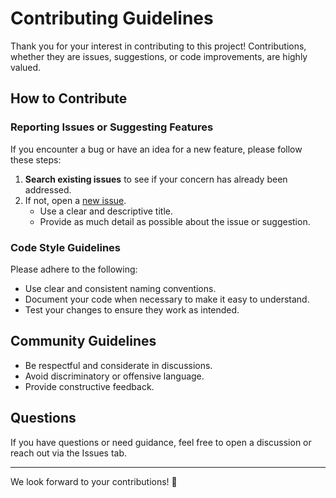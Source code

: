 # Contributing Guidelines

Thank you for your interest in contributing to this project! Contributions, whether they are issues, suggestions, or code improvements, are highly valued.

## How to Contribute

### Reporting Issues or Suggesting Features
If you encounter a bug or have an idea for a new feature, please follow these steps:

1. **Search existing issues** to see if your concern has already been addressed.
2. If not, open a [new issue](https://github.com/PilotLeoYan/inside-deep-learning/issues). 
   - Use a clear and descriptive title.
   - Provide as much detail as possible about the issue or suggestion.

### Code Style Guidelines
Please adhere to the following:
- Use clear and consistent naming conventions.
- Document your code when necessary to make it easy to understand.
- Test your changes to ensure they work as intended.

## Community Guidelines
- Be respectful and considerate in discussions.
- Avoid discriminatory or offensive language.
- Provide constructive feedback.

## Questions
If you have questions or need guidance, feel free to open a discussion or reach out via the Issues tab.

---

We look forward to your contributions! 🚀
